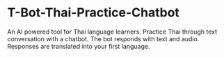 # T-Bot-Thai-Practice-Chatbot
An AI powered tool for Thai language learners. Practice Thai through text conversation with a chatbot. The bot responds with text and audio. Responses are translated into your first language.
